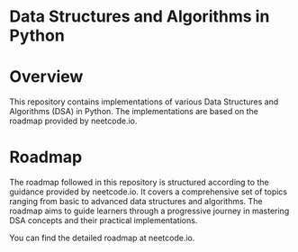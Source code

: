# Data Structures and Algorithms in Python

# Overview
This repository contains implementations of various Data Structures and Algorithms (DSA) in Python. The implementations are based on the roadmap provided by neetcode.io.

# Roadmap
The roadmap followed in this repository is structured according to the guidance provided by neetcode.io. It covers a comprehensive set of topics ranging from basic to advanced data structures and algorithms. The roadmap aims to guide learners through a progressive journey in mastering DSA concepts and their practical implementations.

You can find the detailed roadmap at neetcode.io.
